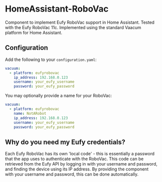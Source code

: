 # HomeAssistant-RoboVac
Component to implement Eufy RoboVac support in Home Assistant. Tested with the Eufy RoboVac 11c. Implemented using the standard
Vaacum platform for Home Assistant.

## Configuration
Add the following to your `configuration.yaml`:

```yaml
vacuum:
  - platform: eufyrobovac
    ip_address: 192.168.0.123
    username: your_eufy_username
    password: your_eufy_password
```

You may optionally provide a name for your RoboVac:

```yaml
vacuum:
  - platform: eufyrobovac
    name: NotARobot
    ip_address: 192.168.0.123
    username: your_eufy_username
    password: your_eufy_password
```

## Why do you need my Eufy credentials?
Each Eufy RoboVac has its own 'local code' - this is essentially a password that the app uses to authenticate with the RoboVac.
This code can be retrieved from the Eufy API by logging in with your username and password, and finding the device using its IP address. 
By providing the component with your username and password, this can be done automatically.